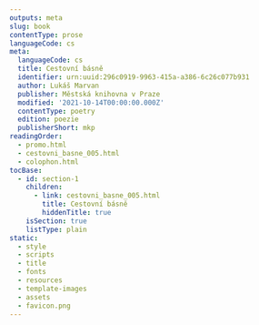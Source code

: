 ```yaml
---
outputs: meta
slug: book
contentType: prose
languageCode: cs
meta:
  languageCode: cs
  title: Cestovní básně
  identifier: urn:uuid:296c0919-9963-415a-a386-6c26c077b931
  author: Lukáš Marvan
  publisher: Městská knihovna v Praze
  modified: '2021-10-14T00:00:00.000Z'
  contentType: poetry
  edition: poezie
  publisherShort: mkp
readingOrder:
  - promo.html
  - cestovni_basne_005.html
  - colophon.html
tocBase:
  - id: section-1
    children:
      - link: cestovni_basne_005.html
        title: Cestovní básně
        hiddenTitle: true
    isSection: true
    listType: plain
static:
  - style
  - scripts
  - title
  - fonts
  - resources
  - template-images
  - assets
  - favicon.png
---
```

